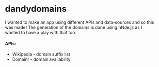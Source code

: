 # dandydomains

I wanted to make an app using different APIs and data-sources and so this was made!
The generation of the domains is done using nNde.js as I wanted to have a play with that too.

#### APIs:
+ Wikipedia - domain suffix list
+ Domainr - domain availability